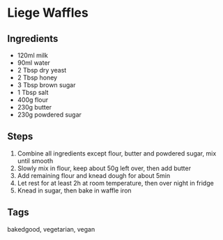 # Liege Waffles

## Ingredients

* 120ml milk
* 90ml water
* 2 Tbsp dry yeast 
* 2 Tbsp honey 
* 3 Tbsp brown sugar
* 1 Tbsp salt 
* 400g flour
* 230g butter
* 230g powdered sugar

## Steps

1. Combine all ingredients except flour, butter and powdered sugar, mix until smooth
2. Slowly mix in flour, keep about 50g left over, then add butter
3. Add remaining flour and knead dough for about 5min
4. Let rest for at least 2h at room temperature, then over night in fridge
5. Knead in sugar, then bake in waffle iron

## Tags
bakedgood, vegetarian, vegan
